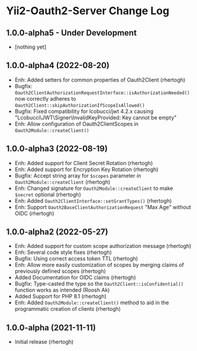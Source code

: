Yii2-Oauth2-Server Change Log
=============================

1.0.0-alpha5 - Under Development
--------------------------------
- [nothing yet]

1.0.0-alpha4 (2022-08-20)
-------------------------
- Enh: Added setters for common properties of Oauth2Client (rhertogh)
- Bugfix: `Oauth2ClientAuthorizationRequestInterface::isAuthorizationNeeded()` now correctly adheres to `Oauth2Client::skipAuthorizationIfScopeIsAllowed()`
- Bugfix: Fixed compatibility for lcobucci/jwt 4.2.x causing "Lcobucci\JWT\Signer\InvalidKeyProvided: Key cannot be empty"
- Enh: Allow configuration of Oauth2ClientScopes in `Oauth2Module::createClient()` 


1.0.0-alpha3 (2022-08-19)
-------------------------

- Enh: Added support for Client Secret Rotation (rhertogh)
- Enh: Added support for Encryption Key Rotation (rhertogh)
- Bugfix: Accept string array for `$scopes` parameter in `Oauth2Module::createClient` (rhertogh)
- Enh: Changed signature for `Oauth2Module::createClient` to make `$secret` optional (rhertogh)
- Enh: Added `Oauth2ClientInterface::setGrantTypes()` (rhertogh)
- Enh: Support `Oauth2BaseClientAuthorizationRequest` "Max Age" without OIDC (rhertogh)


1.0.0-alpha2 (2022-05-27)
-------------------------

- Enh: Added support for custom scope authorization message (rhertogh)
- Enh: Several code style fixes (rhertogh)
- Bugfix: Using correct access token TTL (rhertogh)
- Enh: Allow more easily customization of scopes by merging claims of previously defined scopes (rhertogh)
- Added Documentation for OIDC claims (rhertogh)
- Bugfix: Type-casted the type so the `Oauth2Client::isConfidential()` function works as intended (Roosh Ak)
- Added Support for PHP 8.1 (rhertogh)
- Enh: Added `Oauth2Module::createClient()` method to aid in the programmatic creation of clients (rhertogh)


1.0.0-alpha (2021-11-11)
------------------------

- Initial release (rhertogh)
